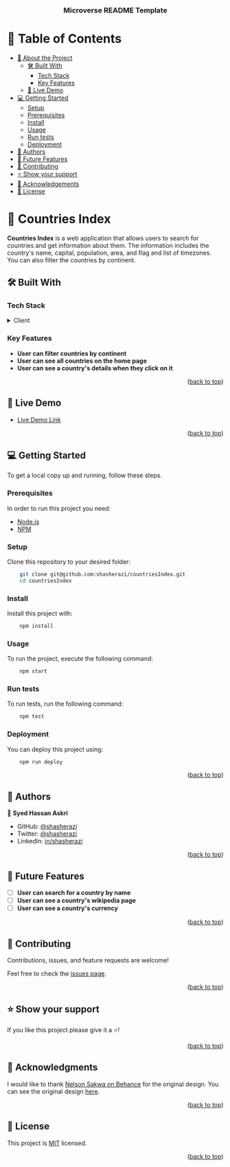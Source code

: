 <a name="readme-top"></a>

<div align="center">

  <h3><b>Microverse README Template</b></h3>

</div>

<!-- TABLE OF CONTENTS -->

# 📗 Table of Contents

- [📖 About the Project](#about-project)
  - [🛠 Built With](#built-with)
    - [Tech Stack](#tech-stack)
    - [Key Features](#key-features)
  - [🚀 Live Demo](#live-demo)
- [💻 Getting Started](#getting-started)
  - [Setup](#setup)
  - [Prerequisites](#prerequisites)
  - [Install](#install)
  - [Usage](#usage)
  - [Run tests](#run-tests)
  - [Deployment](#triangular_flag_on_post-deployment)
- [👥 Authors](#authors)
- [🔭 Future Features](#future-features)
- [🤝 Contributing](#contributing)
- [⭐️ Show your support](#support)
- [🙏 Acknowledgements](#acknowledgements)
- [📝 License](#license)

<!-- PROJECT DESCRIPTION -->

# 📖 Countries Index <a name="about-project"></a>

**Countries Index** is a web application that allows users to search for countries and get information about them. The information includes the country's name, capital, population, area, and flag and list of timezones. You can also filter the countries by continent.

## 🛠 Built With <a name="built-with"></a>

### Tech Stack <a name="tech-stack"></a>

<details>
  <summary>Client</summary>
  <ul>
    <li><a href="https://reactjs.org/">React.js</a></li>
  </ul>
</details>

<!-- Features -->

### Key Features <a name="key-features"></a>

- **User can filter countries by continent**
- **User can see all countries on the home page**
- **User can see a country's details when they click on it**

<p align="right">(<a href="#readme-top">back to top</a>)</p>

<!-- LIVE DEMO -->

## 🚀 Live Demo <a name="live-demo"></a>

- [Live Demo Link](https://shasherazi.github.io/countriesIndex/)

<p align="right">(<a href="#readme-top">back to top</a>)</p>

<!-- GETTING STARTED -->

## 💻 Getting Started <a name="getting-started"></a>

To get a local copy up and running, follow these steps.

### Prerequisites

In order to run this project you need:

- [Node.js](https://nodejs.org/en/)
- [NPM](https://www.npmjs.com/)

### Setup

Clone this repository to your desired folder:

```sh
    git clone git@github.com:shasherazi/countriesIndex.git
    cd countriesIndex
```

### Install

Install this project with:

```sh
    npm install
```

### Usage

To run the project, execute the following command:

```sh
    npm start
```

### Run tests

To run tests, run the following command:

```sh
    npm test
```

### Deployment

You can deploy this project using:

```sh
    npm run deploy
```

<p align="right">(<a href="#readme-top">back to top</a>)</p>

<!-- AUTHORS -->

## 👥 Authors <a name="authors"></a>

👤 **Syed Hassan Askri**

- GitHub: [@shasherazi](https://github.com/shasherazi)
- Twitter: [@shasherazi](https://twitter.com/shasherazi)
- LinkedIn: [in/shasherazi](https://linkedin.com/in/shasherazi)

<p align="right">(<a href="#readme-top">back to top</a>)</p>

<!-- FUTURE FEATURES -->

## 🔭 Future Features <a name="future-features"></a>

- [ ] **User can search for a country by name**
- [ ] **User can see a country's wikipedia page**
- [ ] **User can see a country's currency**

<p align="right">(<a href="#readme-top">back to top</a>)</p>

<!-- CONTRIBUTING -->

## 🤝 Contributing <a name="contributing"></a>

Contributions, issues, and feature requests are welcome!

Feel free to check the [issues page](../../issues/).

<p align="right">(<a href="#readme-top">back to top</a>)</p>

<!-- SUPPORT -->

## ⭐️ Show your support <a name="support"></a>

If you like this project please give it a ⭐️!

<p align="right">(<a href="#readme-top">back to top</a>)</p>

<!-- ACKNOWLEDGEMENTS -->

## 🙏 Acknowledgments <a name="acknowledgements"></a>

I would like to thank [Nelson Sakwa on Behance](https://www.behance.net/sakwadesignstudio) for the original design. You can see the original design [here](<https://www.behance.net/gallery/31579789/Ballhead-App-(Free-PSDs)>).

<p align="right">(<a href="#readme-top">back to top</a>)</p>

<!-- LICENSE -->

## 📝 License <a name="license"></a>

This project is [MIT](./LICENSE) licensed.

<p align="right">(<a href="#readme-top">back to top</a>)</p>
